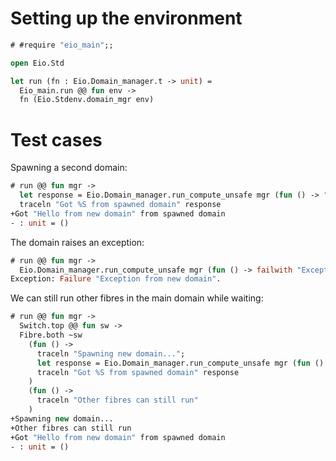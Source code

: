 # Setting up the environment

```ocaml
# #require "eio_main";;
```

```ocaml
open Eio.Std

let run (fn : Eio.Domain_manager.t -> unit) =
  Eio_main.run @@ fun env ->
  fn (Eio.Stdenv.domain_mgr env)
```

# Test cases

Spawning a second domain:

```ocaml
# run @@ fun mgr ->
  let response = Eio.Domain_manager.run_compute_unsafe mgr (fun () -> "Hello from new domain") in
  traceln "Got %S from spawned domain" response
+Got "Hello from new domain" from spawned domain
- : unit = ()
```

The domain raises an exception:

```ocaml
# run @@ fun mgr ->
  Eio.Domain_manager.run_compute_unsafe mgr (fun () -> failwith "Exception from new domain")
Exception: Failure "Exception from new domain".
```

We can still run other fibres in the main domain while waiting:

```ocaml
# run @@ fun mgr ->
  Switch.top @@ fun sw ->
  Fibre.both ~sw
    (fun () ->
      traceln "Spawning new domain...";
      let response = Eio.Domain_manager.run_compute_unsafe mgr (fun () -> "Hello from new domain") in
      traceln "Got %S from spawned domain" response
    )
    (fun () ->
      traceln "Other fibres can still run"
    )
+Spawning new domain...
+Other fibres can still run
+Got "Hello from new domain" from spawned domain
- : unit = ()
```
